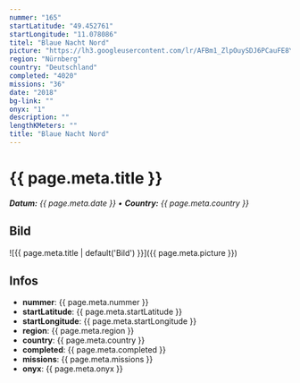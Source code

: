 ```yaml
---
nummer: "165"
startLatitude: "49.452761"
startLongitude: "11.078086"
titel: "Blaue Nacht Nord"
picture: "https://lh3.googleusercontent.com/lr/AFBm1_ZlpOuySDJ6PCauFE8YGc-0jd2cy9slTKj1AfQHNyPi8QVmV7ECFvCJNRjNjS6n_QnUknVT3xhO2JiJKZ4QmD-PUev4zSZHI7FXVgHiQ0xcFbRW_mO1QhNET0AygYtT-K-7oelKS6H9KsYrAzNGzYdapqNupPZt77W3Td_zvnwOVrq2nyQJu5PwdZUFaq-Yju0REkD91UB2d643mtuNOYfqY2GDGnazSSvmWbSZPYRwjHZWqLaQOXBWbH_7UH6ziow1NXGSPlEBgTz__9RZOY5hlE93YxVICwliWA5Yzjb_oF-e0xf7z8AHB53nL8D5YKigqGLbLHaMuIEslxI-pfcjijdQLb9xV4fKcxmMOXmsQp8b-HpRqY9fr8zWvuXqd0WGoUiirg4H9UDIFKieEtD-R_HcwjKg8pP9oSUiOEyCI-NSFmpKeUlljxaDH4-t85rXgzbMPbVog3wOo2GALmYrU4xvaVTgrZb6bYsi23650Vlz0wg_aatCfdyjKrqbj77tMYE7GhSdvXcYsYkDAI77-Xhnzl4dLWBhfTEOBm-_LjJtgyH5z_Q60pbYGAP7CmnV-ln05XPss5OXOfe_-i6bU-drpkSrBnhLLrNZtu1l6ybOddyqhQVF1N5GwOG-9HbpAsd4jNKp3HxMsRAnqu4-BLa285yhaTHpBjKBVsG3WgzNyA77E-Teg6Uk6TsDaUScoDbX7_nqPkn4Y23zYg5WA6wsWDkBbSKWaVhaPycvp735KFNk2zDFe1pyTo83DFaMuDt18UevsGLcmgzrhPZIGULhYaBqV1aDmikoGoifRVD1OHkrU1lwkFENkv0tqAb7cXeiZ_8o6Fi92ZnKcA-shICkQtk"
region: "Nürnberg"
country: "Deutschland"
completed: "4020"
missions: "36"
date: "2018"
bg-link: ""
onyx: "1"
description: ""
lengthKMeters: ""
title: "Blaue Nacht Nord"
---
```


# {{ page.meta.title }}
_**Datum:** {{ page.meta.date }} • **Country:** {{ page.meta.country }}_

## Bild
![{{ page.meta.title | default('Bild') }}]({{ page.meta.picture }})

## Infos
- **nummer**: {{ page.meta.nummer }}
- **startLatitude**: {{ page.meta.startLatitude }}
- **startLongitude**: {{ page.meta.startLongitude }}
- **region**: {{ page.meta.region }}
- **country**: {{ page.meta.country }}
- **completed**: {{ page.meta.completed }}
- **missions**: {{ page.meta.missions }}
- **onyx**: {{ page.meta.onyx }}

